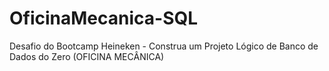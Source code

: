 # OficinaMecanica-SQL
Desafio do Bootcamp Heineken -  Construa um Projeto Lógico de Banco de Dados do Zero (OFICINA MECÂNICA)
